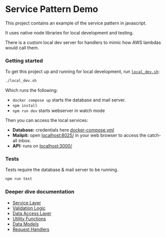 # Service Pattern Demo

This project contains an example of the service pattern in javascript.

It uses native node libraries for local development and testing.

There is a custom local dev server for handlers to mimic how AWS lambdas would call them.

### Getting started

To get this project up and running for local development, run [`local_dev.sh`](./local_dev.sh):

```sh
./local_dev.sh
```
Which runs the following:
*   `docker compose up` starts the database and mail server.
*   `npm install` 
*   `npm run dev` starts webserver in watch mode

Then you can access the local services:
*   **Database:** credentials here [docker-compose.yml](../local_dev/docker-compose.yml)
*   **Mailpit:** open [localhost:8025/](http://localhost:8025/) in your web browser to access the catch-all inbox.
*   **API:** runs on [localhost:3000/](http://localhost:3000/)

### Tests

Tests require the database & mail server to be running.
```sh
npm run test
```

### Deeper dive documentation

*   [Service Layer](./service/README.md)
*   [Validation Logic](./validator/README.md)
*   [Data Access Layer](./dal/README.md)
*   [Utility Functions](./util/README.md)
*   [Data Models](./model/README.md)
*   [Request Handlers](./handler/README.md)
